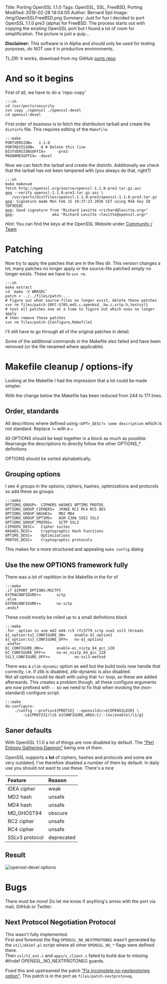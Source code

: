 Title: Porting OpenSSL 1.1.0
Tags: OpenSSL, SSL, FreeBSD, Porting
Modified: 2016-02-28 14:04:00
Author: Bernard Spil
Image: /img/OpenSSLFreeBSD.png
Summary: Just for fun I decided to port OpenSSL 1.1.0 pre3 (alpha) for FreeBSD. The process starts out with copying the existing OpenSSL port but I found a lot of room for simplification. The picture is just a quip...

**Disclaimer:** This software is in Alpha and should only be used for testing purposes, do *NOT* use it in productive environments.

TL;DR: It works, download from my GitHub [ports repo](https://https://github.com/Sp1l/ports/tree/master/security/openssl-devel)

# And so it begins

First of all, we have to do a 'repo-copy'	

	:::sh
	cd /usr/ports/security
	svn copy ./openssl ./openssl-devel
	cd openssl-devel

First order of business is to fetch the distribution tarball and create the `distinfo` file. This requires editing of the `Makefile`

	:::make
	PORTVERSION=   1.1.0
	PORTREVISION=	0 # Delete this line
	DISTVERSIONSUFFIX=     -pre3
	PKGNAMESUFFIX= -devel

Now we can fetch the tarball and create the distinfo. Additionally we check that the tarball has not been tampered with (you always do that, right?)

	:::sh
	make makesum
	fetch http://openssl.org/source/openssl-1.1.0-pre3.tar.gz.asc
	gpg --verify openssl-1.1.0-pre3.tar.gz.asc \
	   /usr/ports/distfiles/openssl-1.1.0-pre3/openssl-1.1.0-pre3.tar.gz
	gpg: Signature made Mon Feb 15 19:37:23 2016 CET using RSA key ID 7DF9EE8C
	gpg: Good signature from "Richard Levitte <richard@levitte.org>"
	gpg:                 aka "Richard Levitte <levitte@openssl.org>"

_Hint:_ You can find the keys at the OpenSSL Website under [Community / Team](https://www.openssl.org/community/team.html)

# Patching

Now try to apply the patches that are in the files dir. This version changes a lot, many patches no longer apply or the source-file patched simply no longer exists. These we have to `svn rm`.

	:::sh
	make extract
	cd `make -V WRKSRC`
	patch < ../../files/patch-...
	# Figure out what source-files no longer exist, delete these patches
	svn rm files/patch-{RFC-5705,md5.c,openbsd__hw.c,srtp.h,testssl}
	# test all patches one at a time to figure out which ones no longer apply
	# then remove these patches
	svn rm files/patch-{Configure,Makefile}

I'll still have to go through all of the original patches in detail.

Some of the additional commands in the Makefile also failed and have been removed (or the file renamed where applicable).

# Makefile cleanup / options-ify

Looking at the Makefile I had the impression that a lot could be made simpler.

With the change below the Makefile has been reduced from 244 to 171 lines.

## Order, standards

All descritions where defined using	
`<OPT>_DESC?= some description`	
which is not standard. Replace `?=` with a `=`

All OPTIONS should be kept together in a block as much as possible.	
Rearrange the descriptions to directly follow the other OPTIONS_* definitions

OPTIONS should be sorted alphabetically.

## Grouping options

I see 4 groups in the options; ciphers, hashes, optimizations and protocols so add these as groups.

	:::make
	OPTIONS_GROUP=  CIPHERS HASHES OPTIMS PROTOS
	OPTIONS_GROUP_CIPHERS=  JPAKE RC2 RC4 RC5 DES
	OPTIONS_GROUP_HASHES=   MD2 MD4
	OPTIONS_GROUP_OPTIMS=   ASM I386 SSE2 SSL3
	OPTIONS_GROUP_PROTOS=   SCTP SSL3
	CIPHERS_DESC=   Cipher suites
	HASHES_DESC=    Cryptographic Hash Functions
	OPTIMS_DESC=    Optimizations
	PROTOS_DESC=    Cryptographic protocols

This makes for a more structured and appealing `make config` dialog

## Use the new OPTIONS framework fully

There was a lot of repitition in the Makefile in the for of

	:::make
	.if ${PORT_OPTIONS:MSCTP}
	EXTRACONFIGURE+=       sctp
	.else
	EXTRACONFIGURE+=       no-sctp
	.endif

These could mostly be rolled up to a small definitions block

	:::make
	.for _option in asm md2 md4 rc5 rfc3779 sctp sse2 ssl3 threads
	${_option:tu}_CONFIGURE_ON=    enable-${_option}
	${_option:tu}_CONFIGURE_OFF=   no-${_option}
	.endfor
	EC_CONFIGURE_ON+=      enable-ec_nistp_64_gcc_128
	EC_CONFIGURE_OFF+=     no-ec_nistp_64_gcc_128
	SSL3_CONFIGURE_OFF+=           no-ssl3-method

There was a `zlib-dynamic` option as well but the build tools now handle that correctly, i.e. if zlib is disabled, zlib-dynamic is also disabled.	
Not all options could be dealt with using that `for` loop, so these are added afterwards. This creates a problem though, all these configure arguments are now prefixed with `--` so we need to fix that when invoking the (non-standard) configure script. 

	:::make
	do-configure:
		./config --prefix=${PREFIX} --openssldir=${OPENSSLDIR} \
			-L${PREFIX}/lib ${CONFIGURE_ARGS:C/--(no|enable)/\1/g}

## Saner defaults

With OpenSSL 1.1.0 a lot of things are now disabled by default. The ["Perl Entropy Gathering Daemon"](https://github.com/openssl/openssl/issues/296) being one of them.

OpenSSL supports a **lot** of ciphers, hashes and protocols and some are very outdated, I've therefore disabled a number of them by default. In daily use you should not want to use these. There's a nice 

| Feature | Reason |
|:---|:---|
| IDEA cipher | weak |
| MD2 hash   | unsafe |
| MD4 hash   | unsafe |
| MD_GHOST94 | obscure |
| RC2 cipher | unsafe |
| RC4 cipher | unsafe |
| SSLv3 protocol | deprecated |

## Result

![openssl-devel options]({filename}/img/OpenSSL-devel-config.png)

# Bugs

There must be more! Do let me know if anything's amiss with the port via mail, GitHub or Twitter.

## Next Protocol Negotiation Protocol

This wasn't fully implemented.	
First and foremost the flag `OPENSSL_NO_NEXTPROTONEG` wasn't generated by the `util/mk1mf.pl` script where all other `OPENSSL_NO_*` flags were defined there.	
Then `ssl/t1_ext.c` and `apps/s_client.c` failed to build due to missing #ifndef OPENSSL_NO_NEXTPROTONEG guards.

Fixed this and upstreamed the patch ["Fix incomplete no-nextprotoneg option"](https://github.com/openssl/openssl/pull/757). This patch is in the port as `files/patch-nextprotoneg`.